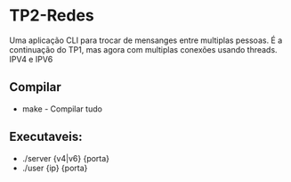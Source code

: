 # TP2-Redes

Uma aplicação CLI para trocar de mensanges entre multiplas pessoas. É a continuação do TP1, mas agora com multiplas conexões usando threads. IPV4 e IPV6

## Compilar
- make - Compilar tudo
## Executaveis:
- ./server {v4|v6} {porta}
- ./user {ip} {porta}

